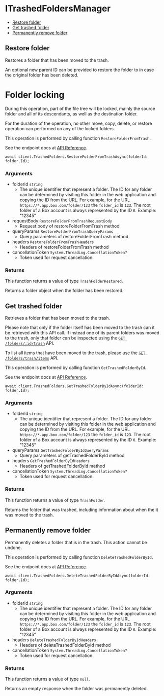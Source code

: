 # ITrashedFoldersManager


- [Restore folder](#restore-folder)
- [Get trashed folder](#get-trashed-folder)
- [Permanently remove folder](#permanently-remove-folder)

## Restore folder

Restores a folder that has been moved to the trash.

An optional new parent ID can be provided to restore the folder to in case the
original folder has been deleted.

# Folder locking

During this operation, part of the file tree will be locked, mainly
the source folder and all of its descendants, as well as the destination
folder.

For the duration of the operation, no other move, copy, delete, or restore
operation can performed on any of the locked folders.

This operation is performed by calling function `RestoreFolderFromTrash`.

See the endpoint docs at
[API Reference](https://developer.box.com/reference/post-folders-id/).

<!-- sample post_folders_id -->
```
await client.TrashedFolders.RestoreFolderFromTrashAsync(folderId: folder.Id);
```

### Arguments

- folderId `string`
  - The unique identifier that represent a folder.  The ID for any folder can be determined by visiting this folder in the web application and copying the ID from the URL. For example, for the URL `https://*.app.box.com/folder/123` the `folder_id` is `123`.  The root folder of a Box account is always represented by the ID `0`. Example: "12345"
- requestBody `RestoreFolderFromTrashRequestBody`
  - Request body of restoreFolderFromTrash method
- queryParams `RestoreFolderFromTrashQueryParams`
  - Query parameters of restoreFolderFromTrash method
- headers `RestoreFolderFromTrashHeaders`
  - Headers of restoreFolderFromTrash method
- cancellationToken `System.Threading.CancellationToken?`
  - Token used for request cancellation.


### Returns

This function returns a value of type `TrashFolderRestored`.

Returns a folder object when the folder has been restored.


## Get trashed folder

Retrieves a folder that has been moved to the trash.

Please note that only if the folder itself has been moved to the
trash can it be retrieved with this API call. If instead one of
its parent folders was moved to the trash, only that folder
can be inspected using the
[`GET /folders/:id/trash`](e://get_folders_id_trash) API.

To list all items that have been moved to the trash, please
use the [`GET /folders/trash/items`](e://get-folders-trash-items/)
API.

This operation is performed by calling function `GetTrashedFolderById`.

See the endpoint docs at
[API Reference](https://developer.box.com/reference/get-folders-id-trash/).

<!-- sample get_folders_id_trash -->
```
await client.TrashedFolders.GetTrashedFolderByIdAsync(folderId: folder.Id);
```

### Arguments

- folderId `string`
  - The unique identifier that represent a folder.  The ID for any folder can be determined by visiting this folder in the web application and copying the ID from the URL. For example, for the URL `https://*.app.box.com/folder/123` the `folder_id` is `123`.  The root folder of a Box account is always represented by the ID `0`. Example: "12345"
- queryParams `GetTrashedFolderByIdQueryParams`
  - Query parameters of getTrashedFolderById method
- headers `GetTrashedFolderByIdHeaders`
  - Headers of getTrashedFolderById method
- cancellationToken `System.Threading.CancellationToken?`
  - Token used for request cancellation.


### Returns

This function returns a value of type `TrashFolder`.

Returns the folder that was trashed,
including information about when the it
was moved to the trash.


## Permanently remove folder

Permanently deletes a folder that is in the trash.
This action cannot be undone.

This operation is performed by calling function `DeleteTrashedFolderById`.

See the endpoint docs at
[API Reference](https://developer.box.com/reference/delete-folders-id-trash/).

<!-- sample delete_folders_id_trash -->
```
await client.TrashedFolders.DeleteTrashedFolderByIdAsync(folderId: folder.Id);
```

### Arguments

- folderId `string`
  - The unique identifier that represent a folder.  The ID for any folder can be determined by visiting this folder in the web application and copying the ID from the URL. For example, for the URL `https://*.app.box.com/folder/123` the `folder_id` is `123`.  The root folder of a Box account is always represented by the ID `0`. Example: "12345"
- headers `DeleteTrashedFolderByIdHeaders`
  - Headers of deleteTrashedFolderById method
- cancellationToken `System.Threading.CancellationToken?`
  - Token used for request cancellation.


### Returns

This function returns a value of type `null`.

Returns an empty response when the folder was
permanently deleted.


